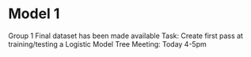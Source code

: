 # Model 1

Group 1
Final dataset has been made available
Task: Create first pass at training/testing a Logistic Model Tree
Meeting: Today 4-5pm